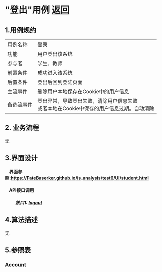 # "登出"用例 <a href="https://github.com/FateBerserker/is_analysis/tree/master/test6">返回</a>
## 1.用例规约
<table cellspacing="0" style="width:900px;">
<tr>
	<td>用例名称</td>
	<td>登录</td>	
</tr>
<tr>
	<td>功能</td>
	<td>用户登出该系统</td>	
</tr>
<tr>
	<td>参与者</td>
	<td>学生、教师</td>	
</tr>
<tr>
	<td>前置条件</td>
	<td>成功进入该系统</td>	
</tr>
<tr>
	<td>后置条件</td>
	<td>登出后回到登陆页面</td>	
</tr>
<tr>
	<td>主流事件</td>
	<td>
		删除用户本地保存在Cookie中的用户信息
	</td>	
</tr>
<tr>
	<td>备选流事件</td>
	<td>
		登出异常，导致登出失败，清除用户信息失败<br>
		或者本地在Cookie中保存的用户信息过期。自动清除
	</td>	
</tr>
	
</table>		


## 2. 业务流程

无


## 3.界面设计
#### &nbsp;&nbsp;&nbsp;&nbsp;界面参照:<a href="../UI/student.html">https://FateBaserker.github.io/is_analysis/test6/UI/student.html</a>
#### &nbsp;&nbsp;&nbsp;&nbsp;API接口调用
##### &nbsp;&nbsp;&nbsp;&nbsp;&nbsp;&nbsp;&nbsp;&nbsp;&nbsp;&nbsp;接口1: <a href="../接口/logout.md">logout</a>

## 4.算法描述
无

## 5.参照表
### <a href="../数据库表设计.md#account">Account</a>



